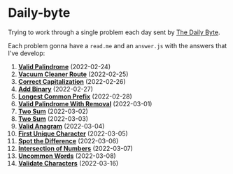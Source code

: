 # Daily-byte
Trying to work through a single problem each day sent by [The Daily Byte](https://thedailybyte.dev/).

Each problem gonna have a `read.me` and an `answer.js` with the answers that I've develop:

1. **[Valid Palindrome](https://github.com/danillopneto/daily-byte/tree/master/1.valid-palindrome)** (2022-02-24)  
2. **[Vacuum Cleaner Route](https://github.com/danillopneto/daily-byte/tree/master/2.vacuum-cleaner-route)** (2022-02-25)  
3. **[Correct Capitalization](https://github.com/danillopneto/daily-byte/tree/master/3.correct-capitalization)** (2022-02-26)  
4. **[Add Binary](https://github.com/danillopneto/daily-byte/tree/master/4.add-binary)** (2022-02-27)  
5. **[Longest Common Prefix](https://github.com/danillopneto/daily-byte/tree/master/5.longest-common-prefix)** (2022-02-28)  
6. **[Valid Palindrome With Removal](https://github.com/danillopneto/daily-byte/tree/master/6.valid-palindrome-with-removal)** (2022-03-01)  
7. **[Two Sum](https://github.com/danillopneto/daily-byte/tree/master/7.two-sum)** (2022-03-02)  
8. **[Two Sum](https://github.com/danillopneto/daily-byte/tree/master/8.jewels-stones)** (2022-03-03)  
9. **[Valid Anagram](https://github.com/danillopneto/daily-byte/tree/master/9.valid-anagram)** (2022-03-04)  
10. **[First Unique Character](https://github.com/danillopneto/daily-byte/tree/master/10.first-unique-character)** (2022-03-05)  
11. **[Spot the Difference](https://github.com/danillopneto/daily-byte/tree/master/11.spot-the-difference)** (2022-03-06)  
12. **[Intersection of Numbers](https://github.com/danillopneto/daily-byte/tree/master/12.intersection-of-numbers)** (2022-03-07)  
13. **[Uncommon Words](https://github.com/danillopneto/daily-byte/tree/master/13.uncommon-words)** (2022-03-08)  
14. **[Validate Characters](https://github.com/danillopneto/daily-byte/tree/master/14.validate-characters)** (2022-03-16)  